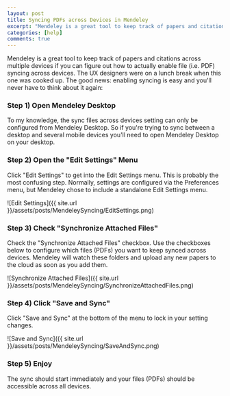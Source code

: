 ```yaml
---
layout: post
title: Syncing PDFs across Devices in Mendeley
excerpt: "Mendeley is a great tool to keep track of papers and citations across multiple devices if you can figure out how to actually enable file (i.e. PDF) syncing across devices. The UX designers were on a lunch break when this one was cooked up."
categories: [help]
comments: true
---
```


Mendeley is a great tool to keep track of papers and citations across multiple devices if you can figure out how to actually enable file (i.e. PDF) syncing across devices. The UX designers were on a lunch break when this one was cooked up. The good news: enabling syncing is easy and you'll never have to think about it again:

### Step 1) Open Mendeley Desktop

To my knowledge, the sync files across devices setting can only be configured from Mendeley Desktop. So if you're trying to sync between a desktop and several mobile devices you'll need to open Mendeley Desktop on your desktop.

### Step 2) Open the "Edit Settings" Menu

Click "Edit Settings" to get into the Edit Settings menu. This is probably the most confusing step. Normally, settings are configured via the Preferences menu, but Mendeley chose to include a standalone Edit Settings menu.

![Edit Settings]({{ site.url }}/assets/posts/MendeleySyncing/EditSettings.png)

### Step 3) Check "Synchronize Attached Files"

Check the "Synchronize Attached Files" checkbox. Use the checkboxes below to configure which files (PDFs) you want to keep synced across devices. Mendeley will watch these folders and upload any new papers to the cloud as soon as you add them.

![Synchronize Attached Files]({{ site.url }}/assets/posts/MendeleySyncing/SynchronizeAttachedFiles.png)

### Step 4) Click "Save and Sync"

Click "Save and Sync" at the bottom of the menu to lock in your setting changes.

![Save and Sync]({{ site.url }}/assets/posts/MendeleySyncing/SaveAndSync.png)


### Step 5) Enjoy

The sync should start immediately and your files (PDFs) should be accessible across all devices.